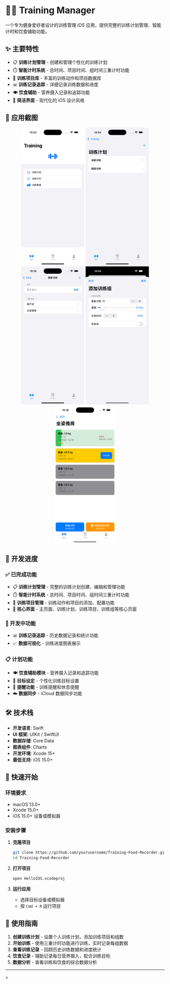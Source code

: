# 🏋️‍♂️ Training Manager

一个专为健身爱好者设计的训练管理 iOS 应用，提供完整的训练计划管理、智能计时和饮食辅助功能。

## ✨ 主要特性

- 📋 **训练计划管理** - 创建和管理个性化的训练计划
- ⏱️ **智能计时系统** - 总时间、项目时间、组时间三重计时功能
- 💪 **训练项目库** - 丰富的训练动作和项目数据库
- 📊 **训练记录追踪** - 详细记录训练数据和进度
- 🍽️ **饮食辅助** - 营养摄入记录和追踪功能
- 📱 **简洁界面** - 现代化的 iOS 设计风格

## 📱 应用截图

<div align="center">
  <img src="imgs/主页面.png" width="200" alt="主界面">
  <img src="imgs/1. 训练计划.png" width="200" alt="训练计划">
  <img src="imgs/2. 训练项目.png" width="200" alt="训练项目">
  <img src="imgs/3. 训练组.png" width="200" alt="训练组">
  <img src="imgs/训练计时（总时间+项目时间+组时间三重计时）.png" width="200" alt="训练计时">
</div>

## 🚧 开发进度

### ✅ 已完成功能
- 📋 **训练计划管理** - 完整的训练计划创建、编辑和管理功能
- ⏱️ **智能计时系统** - 总时间、项目时间、组时间三重计时功能
- 💪 **训练项目管理** - 训练动作和项目的添加、配置功能
- 📱 **核心界面** - 主页面、训练计划、训练项目、训练组等核心页面

### 🔄 开发中功能
- 📊 **训练记录追踪** - 历史数据记录和统计功能
- 📈 **数据可视化** - 训练进度图表展示

### 📋 计划功能
- 🍽️ **饮食辅助模块** - 营养摄入记录和追踪功能
- 🎯 **目标设定** - 个性化训练目标设置
- 🔔 **提醒功能** - 训练提醒和休息提醒
- ☁️ **数据同步** - iCloud 数据同步功能

## 🛠️ 技术栈

- **开发语言**: Swift
- **UI 框架**: UIKit / SwiftUI
- **数据存储**: Core Data
- **图表组件**: Charts
- **开发环境**: Xcode 15+
- **最低支持**: iOS 15.0+

## 🚀 快速开始

### 环境要求

- macOS 13.0+
- Xcode 15.0+
- iOS 15.0+ 设备或模拟器

### 安装步骤

1. **克隆项目**
   ```bash
   git clone https://github.com/yourusername/Training-Food-Recorder.git
   cd Training-Food-Recorder
   ```

2. **打开项目**
   ```bash
   open HelloIOS.xcodeproj
   ```

3. **运行应用**
   - 选择目标设备或模拟器
   - 按 `Cmd + R` 运行项目

## 📖 使用指南

1. **创建训练计划** - 设置个人训练计划，添加训练项目和组数
2. **开始训练** - 使用三重计时功能进行训练，实时记录每组数据
3. **查看训练记录** - 回顾历史训练数据和进度统计
4. **饮食记录** - 辅助记录每日营养摄入，配合训练目标
5. **数据分析** - 查看训练和饮食的综合数据分析




---

⭐ 
